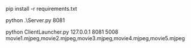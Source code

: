 pip install -r requirements.txt

python .\Server.py 8081

python ClientLauncher.py 127.0.0.1 8081 5008 movie1.mjpeg,movie2.mjpeg,movie3.mjpeg,movie4.mjpeg,movie5.mjpeg

